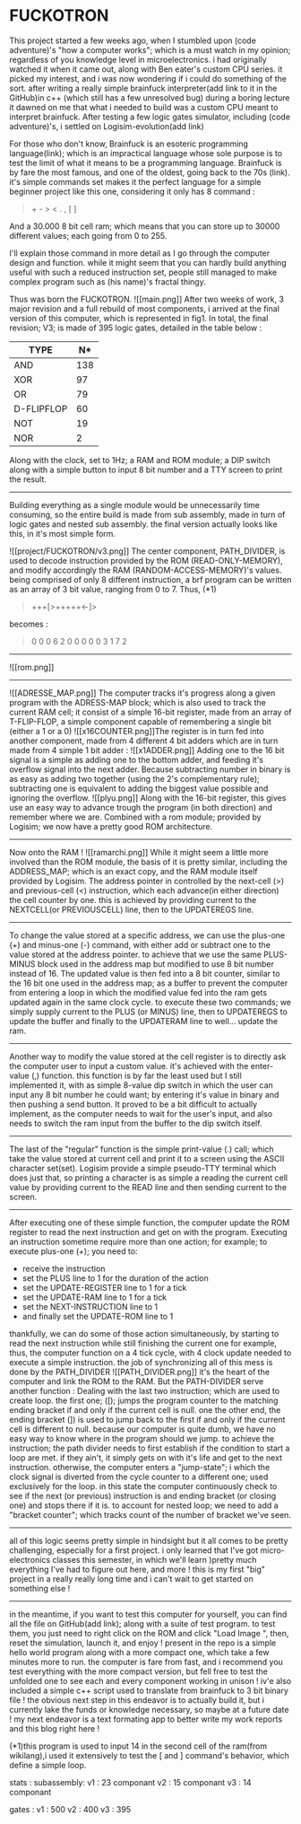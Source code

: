 # FUCKOTRON

This project started a few weeks ago, when I stumbled upon (code adventure)'s "how a computer works"; which is a  must watch in my opinion; regardless of you knowledge level in microelectronics. i had originally watched it when it came out, along with Ben eater's custom CPU series. it picked my interest, and i was now wondering if i could do something of the sort. after writing a really simple brainfuck interpreter(add link to it in the GitHub)in c++ (which still has a few unresolved bug) during a boring lecture it dawned on me that what i needed to build was a custom CPU meant to interpret brainfuck. After testing a few logic gates simulator, including (code adventure)'s, i settled on Logisim-evolution(add link)

For those who don't know, Brainfuck is an esoteric programming language(link); which is an impractical language whose sole purpose is to test the limit of what it means to be a programming language. Brainfuck is by fare the most famous, and one of the oldest, going back to the 70s (link). it's simple commands set makes it the perfect language for a simple beginner project like this one, considering it only has 8 command :

> \+  - \> < . , \[ \]

And a 30.000  8 bit cell ram; which means that you can store up to 30000 different values; each going from 0 to 255.

I'll explain those command in more detail as I go through the computer design and function. while it might seem that you can hardly build anything useful with such a reduced instruction set, people still managed to make complex program such as (his name)'s fractal thingy.

Thus was born the FUCKOTRON.
![[main.png]]
After two weeks of work, 3 major revision and a full rebuild of most components, i arrived at the final version of this computer, which is represented in fig1.
In total, the final revision; V3; is made of 395 logic gates, detailed in the table below :

| TYPE | N* |
| ---- | ---- |
| AND | 138 |
| XOR | 97 |
| OR | 79 |
| D-FLIPFLOP | 60 |
| NOT | 19 |
| NOR | 2 |
Along with the clock, set to 1Hz; a RAM and ROM module; a DIP switch along with a simple button to input 8 bit number and a TTY screen to print the result. 
___
Building everything as a single module would be unnecessarily time consuming, so the entire build is made from sub assembly, made in turn of logic gates and nested sub assembly. the final version actually looks like this, in it's most simple form.

![[project/FUCKOTRON/v3.png]]
The center component, PATH_DIVIDER, is used to decode instruction provided by the ROM (READ-ONLY-MEMORY), and modify accordingly the RAM (RANDOM-ACCESS-MEMORY)'s values. being comprised of only 8 different instruction, a brf program can be written as an array of 3 bit value, ranging from 0 to 7. Thus, \(\*1) 
> +++\[>+++++<\-]>

becomes :
>0 0 0 6 2 0 0 0 0 0 3 1 7 2 

___
![[rom.png]]
___
![[ADRESSE_MAP.png]]
The computer tracks it's progress along a given program with the ADRESS-MAP block; which is also used to track the current RAM cell; it consist of a simple 16-bit register, made from an array of T-FLIP-FLOP, a simple component capable of remembering a single bit (either a 1 or a 0)
![[x16COUNTER.png]]The register is in turn fed into another component, made from 4 different 4 bit adders which are in turn made from 4 simple 1 bit adder : 
![[x1ADDER.png]]
Adding one to the 16 bit signal is a simple as adding one to the bottom adder, and feeding it's overflow signal into the next adder. Because subtracting number in binary is as easy as adding two together (using the 2's complementary rule); subtracting one is equivalent to  adding the biggest value possible and ignoring the overflow.
![[plyu.png]]
Along with the 16-bit register, this gives use an easy way to advance trough the program
(in both direction) and remember where we are. Combined with a rom module; provided by Logisim; we now have a pretty good ROM architecture.
___
Now onto the RAM !
![[ramarchi.png]]
While it might seem a little more involved than the ROM module, the basis of it is pretty similar, including the ADDRESS_MAP; which is an exact copy, and the RAM module itself provided by Logisim. The address pointer in controlled by the next-cell (\>) and previous-cell (<) instruction, which each advance(in either direction) the cell counter by one. this is achieved by providing current to the NEXTCELL(or PREVIOUSCELL) line, then to the UPDATEREGS line. 
___
To change the value stored at a specific address, we can use the plus-one (+) and minus-one (-) command, with either add or subtract one to the value stored at the address pointer. to achieve that we use the same PLUS-MINUS block used in the address map but modified to use 8 bit number instead of 16. The updated value is then fed into a 8 bit counter, similar to the 16 bit one used in the address map; as a buffer to prevent the computer from entering a loop in which the modified value fed into the ram gets updated again in the same clock cycle. to execute these two commands; we simply supply current to the PLUS (or MINUS) line, then to UPDATEREGS to update the buffer and finally to the UPDATERAM line to well... update the ram.
___
Another way to modify the value stored at the cell register is to directly ask the computer user to input a custom value. it's achieved with the enter-value (,) function. this function is by far the least used but I still implemented it, with as simple 8-value dip switch in which the user can input any 8 bit number he could want; by entering it's value in binary and then pushing a send button. It proved to be a bit difficult to actually implement, as the computer needs to wait for the user's input, and also needs to switch the ram input from the buffer to the dip switch itself.
___
The last of the "regular" function is the simple print-value (.) call; which take the value stored at current cell and print it to a screen using the ASCII character set(set). Logisim provide a simple pseudo-TTY terminal which does just that, so printing a character is as simple a reading the current cell value by providing current to the READ line and then sending current to the screen.
___
After executing one of these simple function, the computer update the ROM register to read the next instruction and get on with the program. Executing an instruction sometime require more than one action; for example; to execute plus-one (+); you need to:
- receive the instruction
- set the PLUS line to 1 for the duration of the action
- set the UPDATE-REGISTER line to 1 for a tick
- set the UPDATE-RAM line to 1 for a tick
- set the NEXT-INSTRUCTION line to 1
- and finally set the UPDATE-ROM line to 1

thankfully, we can do some of those action simultaneously, by starting to read the next instruction while still finishing the current one for example, thus, the computer function on a 4 tick cycle, with 4 clock update needed to execute a simple instruction. the job of synchronizing all of this mess is done by the PATH_DIVIDER
![[PATH_DIVIDER.png]]
it's the heart of the computer and link the ROM to the RAM. But the PATH-DIVIDER serve another function : Dealing with the last two instruction; which are used to create loop. the first one; (\[); jumps the program counter to the matching ending bracket if and only if the current cell is null. one the other end, the ending bracket (]) is used to jump back to the first if and only if the current cell is different to null. because our computer is quite dumb, we have no easy way to know where in the program should we jump. to achieve the instruction; the path divider needs to first establish if the condition to start a loop are met. if they ain't, it simply gets on with it's life and get to the next instruction. otherwise, the computer enters a "jump-state"; i which the clock signal is diverted from the cycle counter to a different one; used exclusively for the loop. in this state the computer continuously check to see if the next (or previous) instruction is and ending bracket (or closing one) and stops there if it is. to account for nested loop; we need to add a "bracket counter"; which tracks count of the number of bracket we've seen. 
___
all of this logic seems pretty simple in hindsight but it all comes to be pretty challenging, especially for a first project. i only learned that I've got micro-electronics classes this semester, in which we'll learn )pretty much everything I've had to figure out here, and more !
this is my first "big" project in a really really long time and i can't wait to get started on something else ! 
___
in the meantime, if you want to test this computer for yourself, you can find all the file on GitHub(add link); along with a suite of test program. to test them, you just need to right click on the ROM and click "Load Image ", then, reset the simulation, launch it, and enjoy !
present in the repo is a simple hello world program along with a more compact one, which take a few minutes more to run. the computer is fare from fast, and i recommend you test everything with the more compact version, but fell free to test the unfolded one to see each and every component working in unison ! iv'e also included a simple c++ script used to translate from brainfuck to 3 bit binary file !
the obvious next step in this endeavor is to actually build it, but i currently lake the funds or knowledge necessary, so maybe at a future date ! my next endeavor is a text formating app to better write my work reports and this blog right here !




(\*1)this program is used to input 14 in the second cell of the ram(from wikilang),i used it extensively to test the \[ and ] command's behavior, which define a simple loop.

stats : 
subassembly: 
v1 : 23 componant
v2 : 15 componant
v3 : 14 componant

gates :
v1 : 500
v2 : 400
v3 : 395
